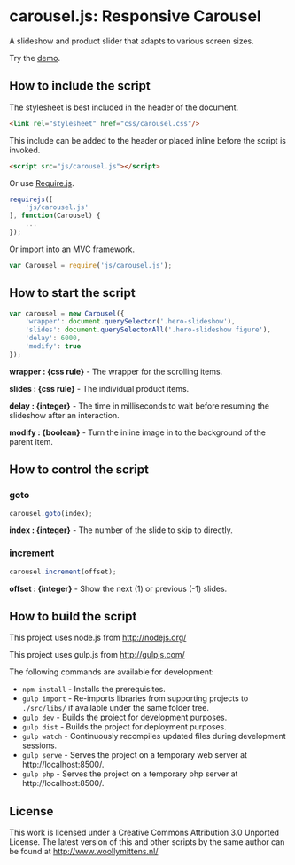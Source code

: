 # carousel.js: Responsive Carousel

A slideshow and product slider that adapts to various screen sizes.

Try the <a href="http://www.woollymittens.nl/default.php?url=useful-carousel">demo</a>.

## How to include the script

The stylesheet is best included in the header of the document.

```html
<link rel="stylesheet" href="css/carousel.css"/>
```

This include can be added to the header or placed inline before the script is invoked.

```html
<script src="js/carousel.js"></script>
```

Or use [Require.js](https://requirejs.org/).

```js
requirejs([
	'js/carousel.js'
], function(Carousel) {
	...
});
```

Or import into an MVC framework.

```js
var Carousel = require('js/carousel.js');
```

## How to start the script

```javascript
var carousel = new Carousel({
	'wrapper': document.querySelector('.hero-slideshow'),
	'slides': document.querySelectorAll('.hero-slideshow figure'),
	'delay': 6000,
	'modify': true
});
```

**wrapper : {css rule}** - The wrapper for the scrolling items.

**slides : {css rule}** - The individual product items.

**delay : {integer}** - The time in milliseconds to wait before resuming the slideshow after an interaction.

**modify : {boolean}** - Turn the inline image in to the background of the parent item.

## How to control the script

### goto

```javascript
carousel.goto(index);
```

**index : {integer}** - The number of the slide to skip to directly.

### increment

```javascript
carousel.increment(offset);
```

**offset : {integer}** - Show the next (1) or previous (-1) slides.

## How to build the script

This project uses node.js from http://nodejs.org/

This project uses gulp.js from http://gulpjs.com/

The following commands are available for development:
+ `npm install` - Installs the prerequisites.
+ `gulp import` - Re-imports libraries from supporting projects to `./src/libs/` if available under the same folder tree.
+ `gulp dev` - Builds the project for development purposes.
+ `gulp dist` - Builds the project for deployment purposes.
+ `gulp watch` - Continuously recompiles updated files during development sessions.
+ `gulp serve` - Serves the project on a temporary web server at http://localhost:8500/.
+ `gulp php` - Serves the project on a temporary php server at http://localhost:8500/.

## License

This work is licensed under a Creative Commons Attribution 3.0 Unported License. The latest version of this and other scripts by the same author can be found at http://www.woollymittens.nl/

